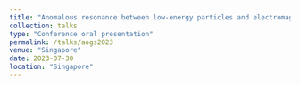 ```yaml
---
title: "Anomalous resonance between low-energy particles and electromagnetic plasma waves"
collection: talks
type: "Conference oral presentation"
permalink: /talks/aogs2023
venue: "Singapore"
date: 2023-07-30
location: "Singapore"
---
```


